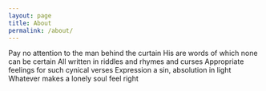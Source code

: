 ```yaml
---
layout: page
title: About
permalink: /about/
---
```


Pay no attention to the man behind the curtain
His are words of which none can be certain
All written in riddles and rhymes and curses
Appropriate feelings for such cynical verses
Expression a sin, absolution in light
Whatever makes a lonely soul feel right

